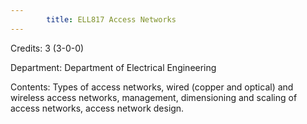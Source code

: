 ```yaml
---
        title: ELL817 Access Networks
---
```

Credits: 3 (3-0-0)

Department: Department of Electrical Engineering

Contents: Types of access networks, wired (copper and optical) and wireless access networks, management, dimensioning and scaling of access networks, access network design.